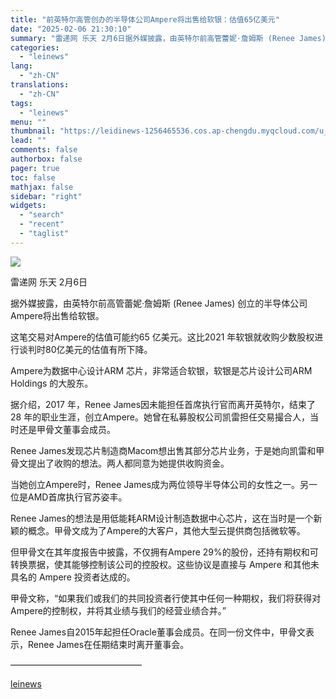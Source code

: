 ```yaml
---
title: "前英特尔高管创办的半导体公司Ampere将出售给软银：估值65亿美元"
date: "2025-02-06 21:30:10"
summary: "雷递网 乐天 2月6日据外媒披露，由英特尔前高管蕾妮·詹姆斯 (Renee James) 创立的半导..."
categories:
  - "leinews"
lang:
  - "zh-CN"
translations:
  - "zh-CN"
tags:
  - "leinews"
menu: ""
thumbnail: "https://leidinews-1256465536.cos.ap-chengdu.myqcloud.com/u_News/20250206/6387447420763789091218430.jpeg"
lead: ""
comments: false
authorbox: false
pager: true
toc: false
mathjax: false
sidebar: "right"
widgets:
  - "search"
  - "recent"
  - "taglist"
---
```


![](https://p3-sign.toutiaoimg.com/tos-cn-i-axegupay5k/5e9c79abb3944a39bd655bf50237bf8e~tplv-tt-origin-web:gif.jpeg?_iz=58558&from=article.pc_detail&lk3s=953192f4&x-expires=1739453121&x-signature=eT2HYBOjmLBHpPCuXZOOxbdh7cE%3D)

雷递网 乐天 2月6日  


据外媒披露，由英特尔前高管蕾妮·詹姆斯 (Renee James) 创立的半导体公司Ampere将出售给软银。

这笔交易对Ampere的估值可能约65 亿美元。这比2021 年软银就收购少数股权进行谈判时80亿美元的估值有所下降。

Ampere为数据中心设计ARM 芯片，非常适合软银，软银是芯片设计公司ARM Holdings 的大股东。

据介绍，2017 年，Renee James因未能担任首席执行官而离开英特尔，结束了28 年的职业生涯，创立Ampere。她曾在私募股权公司凯雷担任交易撮合人，当时还是甲骨文董事会成员。

Renee James发现芯片制造商Macom想出售其部分芯片业务，于是她向凯雷和甲骨文提出了收购的想法。两人都同意为她提供收购资金。

当她创立Ampere时，Renee James成为两位领导半导体公司的女性之一。另一位是AMD首席执行官苏姿丰。

Renee James的想法是用低能耗ARM设计制造数据中心芯片，这在当时是一个新颖的概念。甲骨文成为了Ampere的大客户，其他大型云提供商包括微软等。

但甲骨文在其年度报告中披露，不仅拥有Ampere 29%的股份，还持有期权和可转换票据，使其能够控制该公司的控股权。这些协议是直接与 Ampere 和其他未具名的 Ampere 投资者达成的。

甲骨文称，“如果我们或我们的共同投资者行使其中任何一种期权，我们将获得对Ampere的控制权，并将其业绩与我们的经营业绩合并。”

Renee James自2015年起担任Oracle董事会成员。在同一份文件中，甲骨文表示，Renee James在任期结束时离开董事会。

———————————————

[leinews](https://www.leinews.com/n28964/detail.html)
